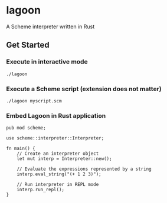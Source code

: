 # lagoon
A Scheme interpreter written in Rust

## Get Started

### Execute in interactive mode

    ./lagoon
    
### Execute a Scheme script (extension does not matter)

    ./lagoon myscript.scm
    
### Embed Lagoon in Rust application  
  
    pub mod scheme;

    use scheme::interpreter::Interpreter;

    fn main() {
        // Create an interpreter object
        let mut interp = Interpreter::new();
        
        // Evaluate the expressions represented by a string
        interp.eval_string("(+ 1 2 3)");
                
        // Run interpreter in REPL mode
        interp.run_repl();
    }
    
